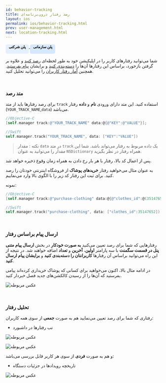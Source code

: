 ```yaml
---
id: behavior-tracking
title: رصد رفتار درون‌برنامه‌ای
layout: ios
permalink: ios/behavior-tracking.html
prev: user-management.html
next: location-tracking.html
---
```


<a href="/ios/introducing.html#پلنهای-قیمت-گذاری-چابک"> <span style="background-color: #E5F0FF; height: 30px; color: #000000; display: inline-block; padding: 0px 10px 0px 10px; font-weight: bold; font-size:12px; border-radius: 5px;">پلن شرکتی</span>
<a href="/ios/introducing.html#پلنهای-قیمت-گذاری-چابک"> <span style="background-color: #D6E8FF; height: 30px; color: #000000; display: inline-block; padding: 0px 10px 0px 10px; font-weight: bold; font-size:12px; border-radius: 5px;">پلن سازمانی</span>
<a>

شما می‌توانید رفتارهای کاربر را در اپلیکیشن خود به طور لحظه‌ای [رصد کنید](/ios/behavior-tracking.html#متد-رصد) و علاوه بر گرفتن بازخورد، براساس این رفتارها آن‌ها را [دسته‌بندی کنید](/panel/dashboard.html#سگمنت) و برایشان [پیام بفرستید](/ios/behavior-tracking.html#ارسال-پیام-براساس-رفتار). همچنین [آمار رفتار کاربران](/ios/behavior-tracking.html#تحلیل-رفتار) را می‌توانید تحلیل کنید.

<Br>

### متد رصد 

برای رصد رفتارها باید از متد `track` استفاده کنید. این متد دارای ورودی **نام** و **داده** رفتار (`YOUR_TRACK_NAME`,`data`) می‌باشد.


```objectivec
//Objective-C
[self.manager track:@"YOUR_TRACK_NAME" data:@{@"KEY":@"VALUE"}];
```
```swift
//Swift
self.manager.track("YOUR_TRACK_NAME", data: ["KEY":"VALUE"])
```

> نکته : مقدار `data` در متد `track` یک داده مربوط به رفتار می‌تواند باشد. شما این مقدار را می‌توانید به عنوان `NSDictionary` همراه رفتار در نظر بگیرید.


پس از اعمال کد بالا، رفتار با هر بار رخ دادن به همراه زمان وقوع ذخیره خواهد شد.

 به عنوان مثال می‌خواهید رفتار **خرید‌های پوشاک** از فروشگاه اینترنتی خودتان را رصد کنید. برای ثبت این رفتار کد زیر را با الگوی بالا وارد می‌نماییم.

نمونه:
```objectivec
//Objective-C
[self.manager track:@"purchase-clothing" data:@{@"clothes_id":@(35147652)}];
```
```swift
//Swift
self.manager.track("purchase-clothing", data: ["clothes_id":35147652])
```
<Br>

### ارسال پیام براساس رفتار

رفتارهایی که شما برای رصد تعیین می‌کنید **به صورت خودکار** در بخش **ارسال پیام متنی پنل در قسمت سگمنت** با سه پارامتر **اولین**، **آخرین** و **تعداد** اضافه خواهند شد. در نتیجه از این راه می‌توانید براساس آن رفتارها **کاربرانتان را دسته‌بندی کنید** و **برایشان پیام ارسال کنید**. 

در ادامه مثال بالا، اکنون می‌خواهید برای کسانی که پوشاک خریداری کرده‌اند پیامی بفرستید که آن‌ها را از رسیدن کالکشن‌های جدید فصل خبردار کنید.

![عکس مربوطه](http://uupload.ir/files/2oig_track.png)

<Br>

### تحلیل رفتار 

رفتاری که شما برای رصد تعیین می‌نمایید هم به صورت **جمعی** از سوی همه کاربران:

- تب رفتارها در داشبورد

![عکس مربوطه](http://uupload.ir/files/9d6k_behaviors2.png)

![عکس مربوطه](http://uupload.ir/files/q4pk_behaviors.png)

 و هم به صورت **فردی** از سوی هر کاربر قابل بررسی می‌باشد: 

- تاریخچه رویداد‌ها در جزئیات دستگاه

![عکس مربوطه](http://uupload.ir/files/ftel_logg.png)
